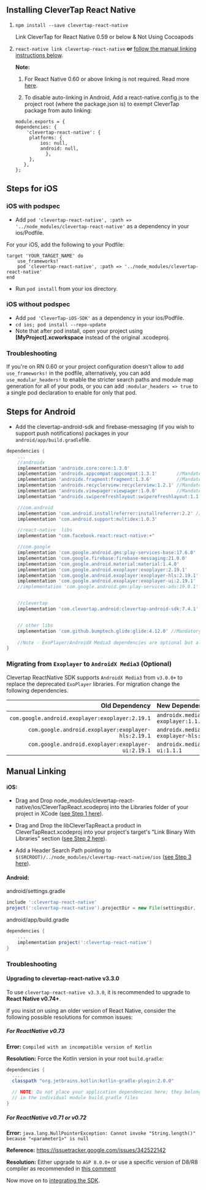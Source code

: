 ## Installing CleverTap React Native

1. `npm install --save clevertap-react-native`

     Link CleverTap for React Native 0.59 or below & Not Using Cocoapods

2. `react-native link clevertap-react-native` **or** [follow the manual linking instructions below](install.md#manual-linking).

    **Note:**
    
    1. For React Native 0.60 or above linking is not required. Read more [here](https://github.com/react-native-community/cli/blob/master/docs/autolinking.md).
    
    2. To disable auto-linking in Android, Add a react-native.config.js to the project root (where the package.json is) to exempt CleverTap package from auto linking:
    
    ```
    module.exports = {
	dependencies: {
   	 	'clevertap-react-native': {
   	  	 platforms: {
     	  	 ios: null,
      	  	 android: null,
     	       },
   	     },
  	   },
	};
    ```
    
  
  ## Steps for iOS ##
  

### iOS with podspec
- Add `pod 'clevertap-react-native', :path => '../node_modules/clevertap-react-native'` as a dependency in your ios/Podfile.

For your iOS, add the following to your Podfile:

```
target 'YOUR_TARGET_NAME' do  
    use_frameworks!
    pod 'clevertap-react-native', :path => '../node_modules/clevertap-react-native'
end
```

- Run `pod install` from your ios directory.

### iOS without podspec
- Add `pod 'CleverTap-iOS-SDK'` as a dependency in your ios/Podfile.
- `cd ios; pod install --repo-update`
- Note that after pod install, open your project using **[MyProject].xcworkspace** instead of the original .xcodeproj.

### Troubleshooting  

If you're on RN 0.60 or your project configuration doesn't allow to add `use_frameworks!` in the podfile, alternatively, you can add `use_modular_headers!` to enable the stricter search paths and module map generation for all of your pods, or you can add `:modular_headers => true` to a single pod declaration to enable for only that pod.


## Steps for Android ##


- Add the clevertap-android-sdk and firebase-messaging (if you wish to support push notifications) packages in your `android/app/build.gradle`file.
```gradle
dependencies {
	...
	//androidx
    implementation 'androidx.core:core:1.3.0'
    implementation 'androidx.appcompat:appcompat:1.3.1'       //Mandatory for App Inbox
    implementation 'androidx.fragment:fragment:1.3.6'         //Mandatory for InApp
    implementation 'androidx.recyclerview:recyclerview:1.2.1' //Mandatory for App Inbox
    implementation 'androidx.viewpager:viewpager:1.0.0'       //Mandatory for App Inbox
    implementation "androidx.swiperefreshlayout:swiperefreshlayout:1.1.0"

    //com.android
    implementation 'com.android.installreferrer:installreferrer:2.2' //Mandatory for React Native SDK v0.3.9+
    implementation 'com.android.support:multidex:1.0.3'

    //react-native  libs
    implementation "com.facebook.react:react-native:+"

    //com.google
    implementation 'com.google.android.gms:play-services-base:17.6.0'
    implementation 'com.google.firebase:firebase-messaging:21.0.0'
    implementation 'com.google.android.material:material:1.4.0'          //Mandatory for App Inbox
    implementation 'com.google.android.exoplayer:exoplayer:2.19.1'      //Optional for Audio/Video
    implementation 'com.google.android.exoplayer:exoplayer-hls:2.19.1'  //Optional for Audio/Video
    implementation 'com.google.android.exoplayer:exoplayer-ui:2.19.1'   //Optional for Audio/Video
    //implementation 'com.google.android.gms:play-services-ads:19.0.1'


    //clevertap
    implementation 'com.clevertap.android:clevertap-android-sdk:7.4.1'


    // other libs
	implementation 'com.github.bumptech.glide:glide:4.12.0' //Mandatory for App Inbox
	
    //Note - ExoPlayer/AndroidX Media3 dependencies are optional but all 3 are required for Audio/Video Inbox and InApp Messages
}
```

### Migrating from `Exoplayer` to `AndroidX Media3` (Optional)

Clevertap ReactNative SDK supports `AndroidX Media3` from `v3.0.0+` to replace the deprecated `ExoPlayer` libraries. For migration change the following dependencies.

|         Old Dependency | New Dependency      |
|-----------------------:|:--------------------|
|     `com.google.android.exoplayer:exoplayer:2.19.1` | `androidx.media3:media3-exoplayer:1.1.1`     |
| `com.google.android.exoplayer:exoplayer-hls:2.19.1` | `androidx.media3:media3-exoplayer-hls:1.1.1` |
|  `com.google.android.exoplayer:exoplayer-ui:2.19.1` | `androidx.media3:media3-ui:1.1.1`  |


## Manual Linking

#### iOS:
- Drag and Drop node_modules/clevertap-react-native/ios/CleverTapReact.xcodeproj into the Libraries folder of your project in XCode ([see Step 1 here](http://facebook.github.io/react-native/docs/linking-libraries-ios.html#manual-linking)).

- Drag and Drop the libCleverTapReact.a product in CleverTapReact.xcodeproj into your project's target's "Link Binary With Libraries" section ([see Step 2 here](http://facebook.github.io/react-native/docs/linking-libraries-ios.html#manual-linking)).

- Add a Header Search Path pointing to `$(SRCROOT)/../node_modules/clevertap-react-native/ios` ([see Step 3 here](http://facebook.github.io/react-native/docs/linking-libraries-ios.html#manual-linking)).

#### Android:
android/settings.gradle

```gradle
include ':clevertap-react-native'
project(':clevertap-react-native').projectDir = new File(settingsDir, '../node_modules/clevertap-react-native/android')
```
android/app/build.gradle
```gradle
dependencies {
    ...
    implementation project(':clevertap-react-native')
}
```

### Troubleshooting
#### Upgrading to clevertap-react-native v3.3.0

To use `clevertap-react-native v3.3.0`, it is recommended to upgrade to **React Native v0.74+**.

If you insist on using an older version of React Native, consider the following possible resolutions for common issues:

##### For ReactNative v0.73
**Error:** `Compiled with an incompatible version of Kotlin`

**Resolution:** Force the Kotlin version in your root `build.gradle`:
```gradle
dependencies {
  ....
  classpath "org.jetbrains.kotlin:kotlin-gradle-plugin:2.0.0"

  // NOTE: Do not place your application dependencies here; they belong
  // in the individual module build.gradle files
}
```

##### For ReactNative v0.71 or v0.72
**Error:** `java.lang.NullPointerException: Cannot invoke "String.length()" because "<parameter1>" is null`

**Reference:** https://issuetracker.google.com/issues/342522142

**Resolution:** Either upgrade to `AGP 8.0.0+` or use a specific version of D8/R8 compiler as recommended in [this comment](https://issuetracker.google.com/issues/342522142#comment8) 

Now move on to [integrating the SDK](./integration.md).
